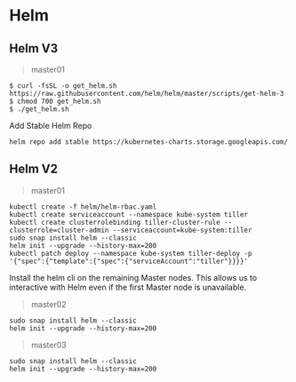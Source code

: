 # Helm

## Helm V3

> master01

```shell
$ curl -fsSL -o get_helm.sh https://raw.githubusercontent.com/helm/helm/master/scripts/get-helm-3
$ chmod 700 get_helm.sh
$ ./get_helm.sh
```

Add Stable Helm Repo

```shell
helm repo add stable https://kubernetes-charts.storage.googleapis.com/
```

## Helm V2

> master01

```shell
kubectl create -f helm/helm-rbac.yaml
kubectl create serviceaccount --namespace kube-system tiller
kubectl create clusterrolebinding tiller-cluster-rule --clusterrole=cluster-admin --serviceaccount=kube-system:tiller
sudo snap install helm --classic
helm init --upgrade --history-max=200
kubectl patch deploy --namespace kube-system tiller-deploy -p '{"spec":{"template":{"spec":{"serviceAccount":"tiller"}}}}'
```

Install the helm cli on the remaining Master nodes. This allows us to interactive with Helm even if the first Master node is unavailable.

> master02

```shell
sudo snap install helm --classic
helm init --upgrade --history-max=200
```

> master03

```shell
sudo snap install helm --classic
helm init --upgrade --history-max=200
```
